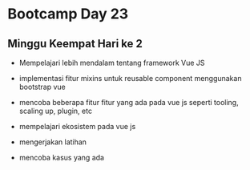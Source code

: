 # Bootcamp Day 23

## Minggu Keempat Hari ke 2

* Mempelajari lebih mendalam tentang framework Vue JS 

* implementasi fitur mixins untuk reusable component menggunakan bootstrap vue

* mencoba beberapa fitur fitur yang ada pada vue js seperti tooling, scaling up, plugin, etc

* mempelajari ekosistem pada vue js

* mengerjakan latihan 
 
* mencoba kasus yang ada